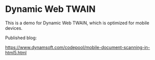 # Dynamic Web TWAIN

This is a demo for Dynamic Web TWAIN, which is optimized for mobile devices.

Published blog:

https://www.dynamsoft.com/codepool/mobile-document-scanning-in-html5.html


